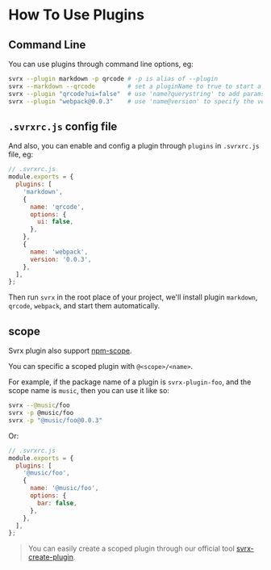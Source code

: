 # How To Use Plugins

## Command Line

You can use plugins through command line options, eg:

```bash
svrx --plugin markdown -p qrcode # -p is alias of --plugin
svrx --markdown --qrcode         # set a pluginName to true to start a plugin quickly
svrx --plugin "qrcode?ui=false"  # use 'name?querystring' to add params to a plugin
svrx --plugin "webpack@0.0.3"    # use 'name@version' to specify the version of plugin
```

## `.svrxrc.js` config file

And also, you can enable and config a plugin through `plugins` in `.svrxrc.js` file, eg:

```js
// .svrxrc.js
module.exports = {
  plugins: [
    'markdown',
    {
      name: 'qrcode',
      options: {
        ui: false,
      },
    },
    {
      name: 'webpack',
      version: '0.0.3',
    },
  ],
};
```

Then run `svrx` in the root place of your project, we'll install plugin `markdown`, `qrcode`, `webpack`, and start them automatically.

## scope

Svrx plugin also support [npm-scope](https://docs.npmjs.com/misc/scope).

You can specific a scoped plugin with `@<scope>/<name>`.

For example, if the package name of a plugin is `svrx-plugin-foo`,
and the scope name is `music`, then you can use it like so:

```bash
svrx --@music/foo 
svrx -p @music/foo
svrx -p "@music/foo@0.0.3"
```

Or:

```js
// .svrxrc.js
module.exports = {
  plugins: [
    '@music/foo',
    {
      name: '@music/foo',
      options: {
        bar: false,
      },
    },
  ],
};
```

> You can easily create a scoped plugin through our official tool [svrx-create-plugin](https://github.com/svrxjs/svrx-create-plugin). 
